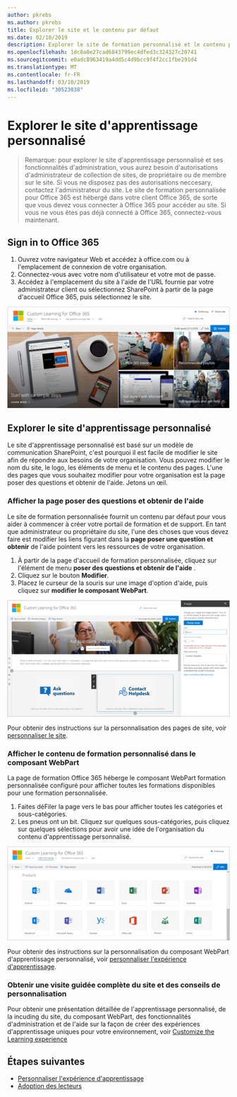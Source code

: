 ```yaml
---
author: pkrebs
ms.author: pkrebs
title: Explorer le site et le contenu par défaut
ms.date: 02/10/2019
description: Explorer le site de formation personnalisé et le contenu par défaut
ms.openlocfilehash: 1dc8a0e27cad6843799ec4dfed3c324327c20741
ms.sourcegitcommit: e0adc8963419a4dd5c4d9bcc9f4f2cc1fbe291d4
ms.translationtype: MT
ms.contentlocale: fr-FR
ms.lasthandoff: 03/10/2019
ms.locfileid: "30523038"
---
```

# <a name="explore-the-custom-learning-site"></a>Explorer le site d'apprentissage personnalisé

> Remarque: pour explorer le site d'apprentissage personnalisé et ses fonctionnalités d'administration, vous aurez besoin d'autorisations d'administrateur de collection de sites, de propriétaire ou de membre sur le site. Si vous ne disposez pas des autorisations neccesary, contactez l'administrateur du site. Le site de formation personnalisée pour Office 365 est hébergé dans votre client Office 365, de sorte que vous devez vous connecter à Office 365 pour accéder au site. Si vous ne vous êtes pas déjà connecté à Office 365, connectez-vous maintenant. 

## <a name="sign-in-to-office-365"></a>Sign in to Office 365 

1.  Ouvrez votre navigateur Web et accédez à office.com ou à l'emplacement de connexion de votre organisation. 
2.  Connectez-vous avec votre nom d'utilisateur et votre mot de passe.
3.  Accédez à l'emplacement du site à l'aide de l'URL fournie par votre administrateur client ou sélectionnez SharePoint à partir de la page d'accueil Office 365, puis sélectionnez le site. 

![CG-Introducing. png](media/cg-introducing.png)

## <a name="explore-the-custom-learning-site"></a>Explorer le site d'apprentissage personnalisé

Le site d'apprentissage personnalisé est basé sur un modèle de communication SharePoint, c'est pourquoi il est facile de modifier le site afin de répondre aux besoins de votre organisation. Vous pouvez modifier le nom du site, le logo, les éléments de menu et le contenu des pages. L'une des pages que vous souhaitez modifier pour votre organisation est la page poser des questions et obtenir de l'aide. Jetons un œil.

### <a name="view-the-ask-questions-and-get-help-page"></a>Afficher la page poser des questions et obtenir de l'aide

Le site de formation personnalisée fournit un contenu par défaut pour vous aider à commencer à créer votre portail de formation et de support. En tant que administrateur ou propriétaire du site, l'une des choses que vous devez faire est modifier les liens figurant dans la **page poser une question et obtenir** de l'aide pointent vers les ressources de votre organisation. 

1.  À partir de la page d'accueil de formation personnalisée, cliquez sur l'élément de menu **poser des questions et obtenir de l'aide** .
2.  Cliquez sur le bouton **Modifier**.
3.  Placez le curseur de la souris sur une image d'option d'aide, puis cliquez sur **modifier le composant WebPart**.

![CG-edithelp. png](media/cg-edithelp.png)

Pour obtenir des instructions sur la personnalisation des pages de site, voir [personnaliser le site](custom_edithelp.md).

### <a name="view-the-custom-learning-content-in-the-web-part"></a>Afficher le contenu de formation personnalisé dans le composant WebPart
La page de formation Office 365 héberge le composant WebPart formation personnalisée configuré pour afficher toutes les formations disponibles pour une formation personnalisée. 

1. Faites déFiler la page vers le bas pour afficher toutes les catégories et sous-catégories.
2. Les pneus ont un bit. Cliquez sur quelques sous-catégories, puis cliquez sur quelques sélections pour avoir une idée de l'organisation du contenu d'apprentissage personnalisé. 

![CG-gotoall. png](media/cg-gotoall.png)

Pour obtenir des instructions sur la personnalisation du composant WebPart d'apprentissage personnalisé, voir [personnaliser l'expérience d'apprentissage](custom_overview.md).

### <a name="get-a-complete-site-tour-and-customization-guidance"></a>Obtenir une visite guidée complète du site et des conseils de personnalisation
Pour obtenir une présentation détaillée de l'apprentissage personnalisé, de la incuding du site, du composant WebPart, des fonctionnalités d'administration et de l'aide sur la façon de créer des expériences d'apprentissage uniques pour votre environnement, voir [Customize the Learning experience](custom_overview.md)

## <a name="next-steps"></a>Étapes suivantes
- [Personnaliser l'expérience d'apprentissage](custom_overview.md)
- [Adoption des lecteurs](driveadoption.md) 
